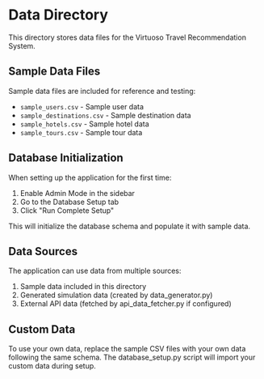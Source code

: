 # Data Directory

This directory stores data files for the Virtuoso Travel Recommendation System.

## Sample Data Files

Sample data files are included for reference and testing:

- `sample_users.csv` - Sample user data
- `sample_destinations.csv` - Sample destination data
- `sample_hotels.csv` - Sample hotel data
- `sample_tours.csv` - Sample tour data

## Database Initialization

When setting up the application for the first time:

1. Enable Admin Mode in the sidebar
2. Go to the Database Setup tab
3. Click "Run Complete Setup"

This will initialize the database schema and populate it with sample data.

## Data Sources

The application can use data from multiple sources:

1. Sample data included in this directory
2. Generated simulation data (created by data_generator.py)
3. External API data (fetched by api_data_fetcher.py if configured)

## Custom Data

To use your own data, replace the sample CSV files with your own data following the same schema.
The database_setup.py script will import your custom data during setup. 